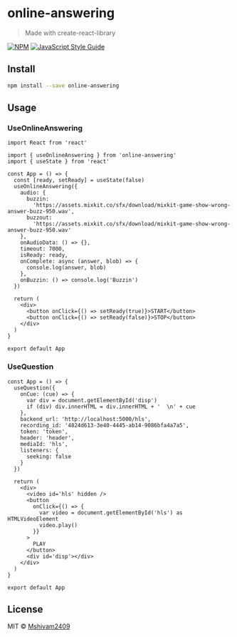 # online-answering

> Made with create-react-library

[![NPM](https://img.shields.io/npm/v/online-answering.svg)](https://www.npmjs.com/package/online-answering) [![JavaScript Style Guide](https://img.shields.io/badge/code_style-standard-brightgreen.svg)](https://standardjs.com)

## Install

```bash
npm install --save online-answering
```

## Usage

### UseOnlineAnswering

```tsx
import React from 'react'

import { useOnlineAnswering } from 'online-answering'
import { useState } from 'react'

const App = () => {
  const [ready, setReady] = useState(false)
  useOnlineAnswering({
    audio: {
      buzzin:
        'https://assets.mixkit.co/sfx/download/mixkit-game-show-wrong-answer-buzz-950.wav',
      buzzout:
        'https://assets.mixkit.co/sfx/download/mixkit-game-show-wrong-answer-buzz-950.wav'
    },
    onAudioData: () => {},
    timeout: 7000,
    isReady: ready,
    onComplete: async (answer, blob) => {
      console.log(answer, blob)
    },
    onBuzzin: () => console.log('Buzzin')
  })

  return (
    <div>
      <button onClick={() => setReady(true)}>START</button>
      <button onClick={() => setReady(false)}>STOP</button>
    </div>
  )
}

export default App
```

### UseQuestion

```tsx
const App = () => {
  useQuestion({
    onCue: (cue) => {
      var div = document.getElementById('disp')
      if (div) div.innerHTML = div.innerHTML + '  \n' + cue
    },
    backend_url: 'http://localhost:5000/hls',
    recording_id: '4824d613-3e40-4445-ab14-9086bfa4a7a5',
    token: 'token',
    header: 'header',
    mediaId: 'hls',
    listeners: {
      seeking: false
    }
  })

  return (
    <div>
      <video id='hls' hidden />
      <button
        onClick={() => {
          var video = document.getElementById('hls') as HTMLVideoElement
          video.play()
        }}
      >
        PLAY
      </button>
      <div id='disp'></div>
    </div>
  )
}

export default App
```

## License

MIT © [Mshivam2409](https://github.com/Mshivam2409)
